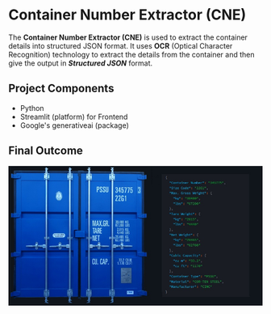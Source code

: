 # Container Number Extractor (CNE)
The **Container Number Extractor (CNE)** is used to extract the container details into structured JSON format. It uses **OCR** (Optical Character Recognition) technology to extract the details from the container and then give the output in ***Structured JSON*** format.

## Project Components

- Python
- Streamlit (platform) for Frontend
- Google's generativeai (package) 
  



## Final Outcome

![screenshot](images/image.jpg)
